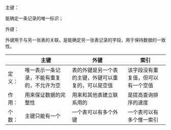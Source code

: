 主键：

能确定一条记录的唯一标识；

外键：

外键用于与另一张表的关联。是能确定另一张表记录的字段，用于保持数据的一致性。

|        | 主键                                       | 外键                                                 | 索引                               |
| ------ | ------------------------------------------ | ---------------------------------------------------- | ---------------------------------- |
| 定义： | 唯一表示一条记录，不能有重复的，不允许为空 | 表的外键是另一个表的主键，外键可以重复的，可以是空值 | 该字段没有重复值，但可以有一个空值 |
| 作用： | 用来保证数据的完整性                       | 用来和其他表建立联系用的                             | 是提高查询排序的速度               |
| 个数： | 主键只能有一个                             | 一个表可以有多个外键                                 | 一个表可以有多个惟一索引           |